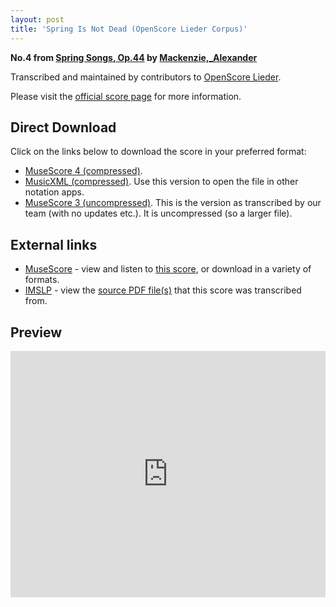 ```yaml
---
layout: post
title: 'Spring Is Not Dead (OpenScore Lieder Corpus)'
---
```


__No.4 from [Spring Songs, Op.44](https://fourscoreandmore.org/openscore/lieder/Mackenzie%2C_Alexander/Spring_Songs%2C_Op.44/) by [Mackenzie,_Alexander](https://fourscoreandmore.org/openscore/lieder/Mackenzie%2C_Alexander)__

Transcribed and maintained by contributors to [OpenScore Lieder].

Please visit the [official score page] for more information.

[official score page]: https://musescore.com/openscore-lieder-corpus/scores/6507219
[OpenScore Lieder]: https://musescore.com/openscore-lieder-corpus

## Direct Download

Click on the links below to download the score in your preferred format:
- [MuseScore 4 (compressed)](https://fourscoreandmore.org/openscore/lieder/Mackenzie%2C_Alexander/Spring_Songs%2C_Op.44/4_Spring_Is_Not_Dead.mscz).
- [MusicXML (compressed)](https://fourscoreandmore.org/openscore/lieder/Mackenzie%2C_Alexander/Spring_Songs%2C_Op.44/4_Spring_Is_Not_Dead.mxl). Use this version to open the file in other notation apps.
- [MuseScore 3 (uncompressed)](https://raw.githubusercontent.com/OpenScore/Lieder/refs/heads/main/scores/Mackenzie%2C_Alexander/Spring_Songs%2C_Op.44/4_Spring_Is_Not_Dead/lc6507219.mscx). This is the version as transcribed by our team (with no updates etc.). It is uncompressed (so a larger file).

## External links

- [MuseScore] - view and listen to [this score][MuseScore], or download in a variety of formats.
- [IMSLP] - view the [source PDF file(s)][IMSLP] that this score was transcribed from.

[MuseScore]: https://musescore.com/score/6507219
[IMSLP]: https://imslp.org/wiki/Special:ReverseLookup/241305

## Preview

<iframe width="100%" height="394" src="https://musescore.com/openscore-lieder-corpus/scores/6507219/embed" frameborder="0" allowfullscreen allow="autoplay; fullscreen"></iframe>
